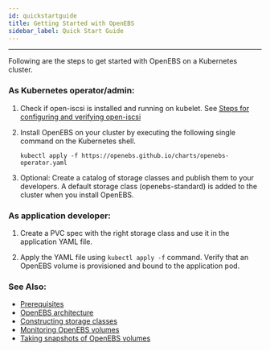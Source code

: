 ```yaml
---
id: quickstartguide
title: Getting Started with OpenEBS
sidebar_label: Quick Start Guide
---
```


------

Following are the steps to get started with OpenEBS on a Kubernetes cluster.

### As Kubernetes operator/admin:

1. Check if open-iscsi is installed and running on kubelet. See [Steps for configuring and verifying open-iscsi](/docs/prerequisites.html#steps-for-configuring-and-verifying-open-iscsi)

2. Install OpenEBS on your cluster by executing the following single command on the Kubernetes shell.

   ```
   kubectl apply -f https://openebs.github.io/charts/openebs-operator.yaml
   ```

3. Optional: Create a catalog of storage classes and publish them to your developers. A default storage class (openebs-standard) is added to the cluster when you install OpenEBS.

### As application developer:

1. Create a PVC spec with the right storage class and use it in the application YAML file.

2. Apply the YAML file using `kubectl apply -f` command. Verify that an OpenEBS volume is provisioned and bound to the application pod.


### See Also:

- [Prerequisites](/docs/prerequisites.html)
- [OpenEBS architecture](/docs/architecture.html)
- [Constructing storage classes](/docs/architecture.html)
- [Monitoring OpenEBS volumes](/storagepolicies.html#volume-monitoring-policy)
- [Taking snapshots of OpenEBS volumes](/docs/developertasks.md#how-do-i-take-snapshots-of-openebs-volumes)



<!-- Hotjar Tracking Code for https://docs.openebs.io -->
<script>
   (function(h,o,t,j,a,r){
       h.hj=h.hj||function(){(h.hj.q=h.hj.q||[]).push(arguments)};
       h._hjSettings={hjid:785693,hjsv:6};
       a=o.getElementsByTagName('head')[0];
       r=o.createElement('script');r.async=1;
       r.src=t+h._hjSettings.hjid+j+h._hjSettings.hjsv;
       a.appendChild(r);
   })(window,document,'https://static.hotjar.com/c/hotjar-','.js?sv=');
</script>
